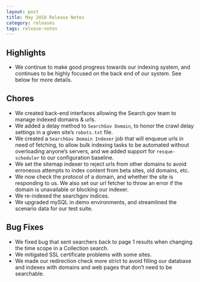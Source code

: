 ```yaml
---
layout: post
title: May 2018 Release Notes
category: releases
tags: release-notes
---
```


## Highlights
* We continue to make good progress towards our indexing system, and continues to be highly focused on the back end of our system. See below for more details.

## Chores
* We created back-end interfaces allowing the Search.gov team to manage indexed domains & urls.
* We added a delay method to `SearchGov Domain`, to honor the crawl delay settings in a given site’s `robots.txt` file. 
* We created a `SearchGov Domain Indexer` job that will enqueue urls in need of fetching, to allow bulk indexing tasks to be automated without overloading anyone’s servers, and we added support for `resque-scheduler` to our configuration baseline.
* We set the sitemap indexer to reject urls from other domains to avoid erroneous attempts to index content from beta sites, old domains, etc. 
* We now check the protocol of a domain, and whether the site is responding to us. We also set our url fetcher to throw an error if the domain is unavailable or blocking our indexer.
* We re-indexed the searchgov indices.
* We upgraded mySQL in demo environments, and streamlined the scenario data for our test suite.

## Bug Fixes
* We fixed bug that sent searchers back to page 1 results when changing the time scope in a Collection search.
* We mitigated SSL certificate problems with some sites.
* We made our redirection check more strict to avoid filling our database and indexes with domains and web pages that don’t need to be searchable.
